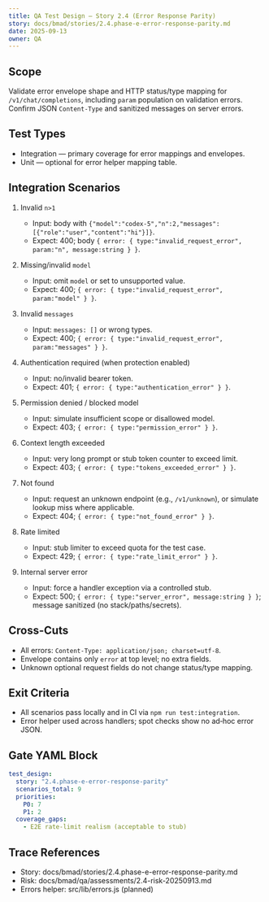 ```yaml
---
title: QA Test Design — Story 2.4 (Error Response Parity)
story: docs/bmad/stories/2.4.phase-e-error-response-parity.md
date: 2025-09-13
owner: QA
---
```


## Scope

Validate error envelope shape and HTTP status/type mapping for `/v1/chat/completions`, including `param` population on validation errors. Confirm JSON `Content-Type` and sanitized messages on server errors.

## Test Types

- Integration — primary coverage for error mappings and envelopes.
- Unit — optional for error helper mapping table.

## Integration Scenarios

1. Invalid `n>1`
   - Input: body with `{"model":"codex-5","n":2,"messages":[{"role":"user","content":"hi"}]}`.
   - Expect: 400; body `{ error: { type:"invalid_request_error", param:"n", message:string } }`.

2. Missing/invalid `model`
   - Input: omit `model` or set to unsupported value.
   - Expect: 400; `{ error: { type:"invalid_request_error", param:"model" } }`.

3. Invalid `messages`
   - Input: `messages: []` or wrong types.
   - Expect: 400; `{ error: { type:"invalid_request_error", param:"messages" } }`.

4. Authentication required (when protection enabled)
   - Input: no/invalid bearer token.
   - Expect: 401; `{ error: { type:"authentication_error" } }`.

5. Permission denied / blocked model
   - Input: simulate insufficient scope or disallowed model.
   - Expect: 403; `{ error: { type:"permission_error" } }`.

6. Context length exceeded
   - Input: very long prompt or stub token counter to exceed limit.
   - Expect: 403; `{ error: { type:"tokens_exceeded_error" } }`.

7. Not found
   - Input: request an unknown endpoint (e.g., `/v1/unknown`), or simulate lookup miss where applicable.
   - Expect: 404; `{ error: { type:"not_found_error" } }`.

8. Rate limited
   - Input: stub limiter to exceed quota for the test case.
   - Expect: 429; `{ error: { type:"rate_limit_error" } }`.

9. Internal server error
   - Input: force a handler exception via a controlled stub.
   - Expect: 500; `{ error: { type:"server_error", message:string } }`; message sanitized (no stack/paths/secrets).

## Cross-Cuts

- All errors: `Content-Type: application/json; charset=utf-8`.
- Envelope contains only `error` at top level; no extra fields.
- Unknown optional request fields do not change status/type mapping.

## Exit Criteria

- All scenarios pass locally and in CI via `npm run test:integration`.
- Error helper used across handlers; spot checks show no ad‑hoc error JSON.

## Gate YAML Block

```yaml
test_design:
  story: "2.4.phase-e-error-response-parity"
  scenarios_total: 9
  priorities:
    P0: 7
    P1: 2
  coverage_gaps:
    - E2E rate‑limit realism (acceptable to stub)
```

## Trace References

- Story: docs/bmad/stories/2.4.phase-e-error-response-parity.md
- Risk: docs/bmad/qa/assessments/2.4-risk-20250913.md
- Errors helper: src/lib/errors.js (planned)
